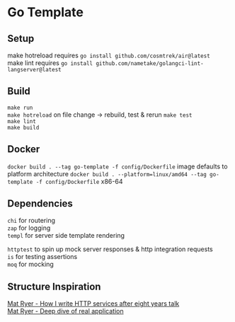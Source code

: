 # Go Template

## Setup

make hotreload requires `go install github.com/cosmtrek/air@latest`  
make lint requires `go install github.com/nametake/golangci-lint-langserver@latest`

## Build

`make run`  
`make hotreload` on file change -> rebuild, test & rerun
`make test`  
`make lint`  
`make build`

## Docker

`docker build . --tag go-template -f config/Dockerfile` image defaults to platform architecture
`docker build . --platform=linux/amd64 --tag go-template -f config/Dockerfile` x86-64

## Dependencies

`chi` for routering  
`zap` for logging  
`templ` for server side template rendering

`httptest` to spin up mock server responses & http integration requests  
`is` for testing assertions  
`moq` for mocking

## Structure Inspiration

[Mat Ryer - How I write HTTP services after eight years talk](https://www.youtube.com/watch?v=XGVZ0Ip4XPM)  
[Mat Ryer - Deep dive of real application](https://www.youtube.com/watch?v=VRZZeJwIAIM)
